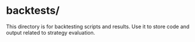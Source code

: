 # backtests/

This directory is for backtesting scripts and results. Use it to store code and output related to strategy evaluation. 